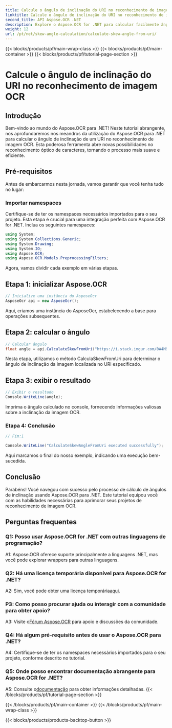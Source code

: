 ```yaml
---
title: Calcule o ângulo de inclinação do URI no reconhecimento de imagem OCR
linktitle: Calcule o ângulo de inclinação do URI no reconhecimento de imagem OCR
second_title: API Aspose.OCR .NET
description: Explore o Aspose.OCR for .NET para calcular facilmente ângulos de inclinação no reconhecimento de imagem OCR. Aprimore seus projetos com precisão e eficiência.
weight: 12
url: /pt/net/skew-angle-calculation/calculate-skew-angle-from-uri/
---
```


{{< blocks/products/pf/main-wrap-class >}}
{{< blocks/products/pf/main-container >}}
{{< blocks/products/pf/tutorial-page-section >}}

# Calcule o ângulo de inclinação do URI no reconhecimento de imagem OCR

## Introdução

Bem-vindo ao mundo do Aspose.OCR para .NET! Neste tutorial abrangente, nos aprofundaremos nos meandros da utilização do Aspose.OCR para .NET para calcular o ângulo de inclinação de um URI no reconhecimento de imagem OCR. Esta poderosa ferramenta abre novas possibilidades no reconhecimento óptico de caracteres, tornando o processo mais suave e eficiente.

## Pré-requisitos

Antes de embarcarmos nesta jornada, vamos garantir que você tenha tudo no lugar:

### Importar namespaces

Certifique-se de ter os namespaces necessários importados para o seu projeto. Esta etapa é crucial para uma integração perfeita com Aspose.OCR for .NET. Inclua os seguintes namespaces:

```csharp
using System;
using System.Collections.Generic;
using System.Drawing;
using System.IO;
using Aspose.OCR;
using Aspose.OCR.Models.PreprocessingFilters;
```

Agora, vamos dividir cada exemplo em várias etapas.

## Etapa 1: inicializar Aspose.OCR

```csharp
// Inicialize uma instância do AsposeOcr
AsposeOcr api = new AsposeOcr();
```

Aqui, criamos uma instância do AsposeOcr, estabelecendo a base para operações subsequentes.

## Etapa 2: calcular o ângulo

```csharp
// Calcular ângulo
float angle = api.CalculateSkewFromUri("https://i.stack.imgur.com/0A4M9.png");
```

Nesta etapa, utilizamos o método CalculaSkewFromUri para determinar o ângulo de inclinação da imagem localizada no URI especificado.

## Etapa 3: exibir o resultado

```csharp
// Exibir o resultado
Console.WriteLine(angle);
```

Imprima o ângulo calculado no console, fornecendo informações valiosas sobre a inclinação da imagem OCR.

### Etapa 4: Conclusão

```csharp
// Fim:1

Console.WriteLine("CalculateSkewAngleFromUri executed successfully");
```

Aqui marcamos o final do nosso exemplo, indicando uma execução bem-sucedida.

## Conclusão

Parabéns! Você navegou com sucesso pelo processo de cálculo de ângulos de inclinação usando Aspose.OCR para .NET. Este tutorial equipou você com as habilidades necessárias para aprimorar seus projetos de reconhecimento de imagem OCR.

## Perguntas frequentes

### Q1: Posso usar Aspose.OCR for .NET com outras linguagens de programação?

A1: Aspose.OCR oferece suporte principalmente a linguagens .NET, mas você pode explorar wrappers para outras linguagens.

### Q2: Há uma licença temporária disponível para Aspose.OCR for .NET?

 A2: Sim, você pode obter uma licença temporária[aqui](https://purchase.aspose.com/temporary-license/).

### P3: Como posso procurar ajuda ou interagir com a comunidade para obter apoio?

 A3: Visite o[Fórum Aspose.OCR](https://forum.aspose.com/c/ocr/16) para apoio e discussões da comunidade.

### Q4: Há algum pré-requisito antes de usar o Aspose.OCR para .NET?

A4: Certifique-se de ter os namespaces necessários importados para o seu projeto, conforme descrito no tutorial.

### Q5: Onde posso encontrar documentação abrangente para Aspose.OCR for .NET?

 A5: Consulte o[documentação](https://reference.aspose.com/ocr/net/) para obter informações detalhadas.
{{< /blocks/products/pf/tutorial-page-section >}}

{{< /blocks/products/pf/main-container >}}
{{< /blocks/products/pf/main-wrap-class >}}

{{< blocks/products/products-backtop-button >}}

